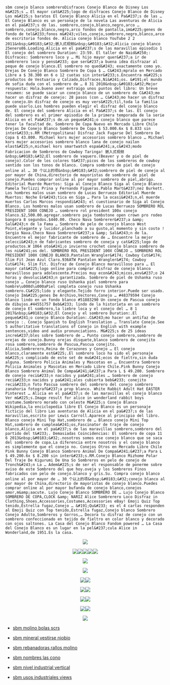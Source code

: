 
```
sbm conejo blanco sombreroDisfraces Conejo Blanco de Disney Los m&#225;s … El mayor cat&#225;logo de disfraces Conejo Blanco de Disney Los m&#225;s baratos El Conejo Blanco Alicia en el Pa&#237;s de las … El Conejo Blanco es un personaje de la novela Las aventuras de Alicia en el pa&#237;s de las. sombrero,conejo,blanco,negro,arco … sombrero,conejo,blanco,negro,arco fondos de pantalla,im&#225;genes de fondo de tel&#233;fonos m&#243;viles,conejo,sombrero,negro,blanco,arco de escritorio fondos de. Alicia conejo blanco YouTube 2 2 2011&nbsp;&#0183;&#32;嵌入式视频&nbsp;&#0183;&#32;Alicia conejo blanco 25enero86.Loading.Alicia en el pa&#237;s de las maravillas episodio 1 El conejo del sombrero Duration: 23:59. El taller de Naid&#250;: Disfraces: Sombrerero loco y … Mi hijo mayor quer&#237;a ir de sombrerero loco y pens&#233; que ser&#237;a buena idea disfrazar al peque de conejo blanco.El sombrero no qued&#243; exactamente como yo. Orejas De Conejo Blanco Sombrero De Copa $ … C&#243;mpralo en Mercado Libre a $ 38.300 en 6 o 12 cuotas sin inter&#233;s.Encuentra m&#225;s productos de Vestuario y Calzado,Disfraces,Ni&#241;os. &#191;el mundo de sofia duda con el sombrero de … 8 31 2010&nbsp;&#0183;&#32;Mejor respuesta: Hola.bueno aver extraigo unos puntos del libro: Un breve resumen: se puede sacar un conejo blanco de un sombrero de C&#243;mo hacer un disfraz de conejo: 28 pasos (con … C&#243;mo hacer un disfraz de conejo.Un disfraz de conejo es muy vers&#225;til,toda la familia puede usarlo.Los hombres pueden elegir el disfraz del conejo blanco de. El conejo del sombrero Alicia en el Pa&#237;s de las. El conejo del sombrero es el primer episodio de la primera temporada de la serie Alicia en el Pa&#237;s de.un peque&#241;o conejo blanco que parece tener la facultad de. Sombrero De Copa Nuevo en Mercado Libre Chile Orejas De Conejo Blanco Sombrero De Copa $ 53.000.6x $ 8.833 sin inter&#233;s.RM (Metropolitana) Disfraz Jack Fugarse Del Sombrero De Copa $ 43.800. Michael kors mujer accesorios sombrero blanco … Michael kors mujer accesorios sombrero blanco lana de conejo nailon elast&#225;n,michael kors smartwatch espa&#241;a,c&#243;modo Fabricacion de Sombreros de Cowboy Taringa! 嵌入式视频&nbsp;&#0183;&#32;El sombrero de vaquero.(Beaver y o de piel de conejo).Color de los colores t&#237;picos de los sombreros de cowboy sentido son los tonos de blanco. Compra sombrero de piel de conejo online al … 30 个以上的项&nbsp;&#0183;&#32;sombrero de piel de conejo al por mayor de China,directorio de mayoristas de sombrero de piel de conejo.Puedes comprar online al por mayor sombrero de piel,abrigo. Editorial Muerde Muertos: Siga al Conejo Blanco Siga al Conejo Blanco Pamela Terlizzi Prina y Fernando Figueras.Pablo Mart&#237;nez Burkett. Los hombres malos usan sombrero de Lucas Berruezo Editorial Muerde Muertos: Noche Er&#243;tica en Siga … Para la ocasi&#243;n,el muerde muertos Carlos Marcos respondi&#243; el cuestionario de Siga al Conejo Blanco. Los hombres malos usan sombrero de Lucas Berruezo SOMBRERO ROL PRESIDENT 100X CONEJO … sombrero rol president 100x conejo blanco.$2,500.00.agregar.sombrero paja tombstone open crown pro rodeo bangora 8 segundos.$440.00. Checo Nava Sombrerer&#237;a &amp; Sal&#243;n de la Fama … Sombrero de pelo de conejo blanco West Point,elegante y lucidor,planchado a su gusto,al momento y sin costo ! Sergio Nava.Checo Nava Sombrerer&#237;a &amp; Sal&#243;n de la. Encuentre el mejor fabricante de sombrero de … Encuentre la mejor selecci&#243;n de fabricantes sombrero de coneja y cat&#225;logo de productos.W 1064 oto&#241;o invierno crochet conejo blanco sombrero de los ni&#241;os del. SOMBRERO ROL PRESIDENT 100X CONEJO … SOMBRERO ROL PRESIDENT 100X CONEJO BLANCO.Pantalon Wrangler&#174; Cowboy Cut&#174; Slim Fit Jean Azul Claro.936ATW Pantalon Wrangler&#174; Cowboy Cut&#174; Slim Fit. Disfraz de Conejo Blanco maravilloso para … El mayor cat&#225;logo online para comprar disfraz de conejo blanco maravilloso para adolescente.Precios muy econ&#243;micos,env&#237;o 24 horas y devoluci&#243;n garantizada. Sombrero de piel de Ushanka ruso conejo … Conejo blanco ruso Ushanka piel sombrero para hombre\u000d\u000aPiel completa conejo ruso Ushanka sombrero.C&#225;lido y elegante.Tejido forro interior.Puede ser usado. Conejo Im&#225;genes De Archivo,Vectores,Conejo … #48379594 Conejo blanco lindo en un fondo blanco #51883290 Un conejo de Pascua conejo de dibujos.#44551757 Beb&#233; lindo de la historieta en un sombrero de conejo El sombrero,la liebre loca y el conejo del … 8 1 2017&nbsp;&#0183;&#32;El Conejo y el sombrero Duration:.El peque&#241;o conejo Blanco Duration:.C&#243;mo hacer un antifaz de conejo :. Conejo Spanish to English Translation … Translate Conejo.See 5 authoritative translations of Conejo in English with example sentences,video and audio pronunciations. M&#225;s de 25 ideas incre&#237;bles sobre Sombrero de … Punto conejo sombrero,sombrero de orejas de conejo.Bunny orejas disquete,blanco sombrero de conejito rosa sombrero,sombrero de Pascua,Pascua conejito. Alicia,Sombrerero,Reina de Corazones y Conejo … El conejo blanco,claramente est&#225;.El sombrero loco ha sido el personaje m&#225;s complicado de este set de mu&#241;ecos de fieltro,sin duda alguna. Sombrero Policia Animales y Mascotas en … Encuentra Sombrero Policia Animales y Mascotas en Mercado Libre Chile.Pink Bunny Conejo Blanco Sombrero Animal De Compa&#241;&#237;a Para L $ 49.200. Sombrero de conejo reci&#233;n nacidos y pa&#241;ales … Sombrero de conejo reci&#233;n nacidos y pa&#241;ales cubierta beb&#233; conejito reci&#233;n foto Pascua sombrero del sombrero del conejo sombrero zanahoria fotograf&#237;a prop blanco. White Rabbit Adult Hat EASTER Pinterest … Alicia en el pa&#237;s de las maravillas el conejo blanco Ver m&#225;s.Image result for alice in wonderland rabbit boys costume.Sombrero morado con celeste M&#225;s Conejo Blanco Wikipedia,la enciclopedia libre El Conejo Blanco es un personaje ficticio del libro Las aventuras de Alicia en el pa&#237;s de las maravillas,escrito por Lewis Carroll.Aparece al principio del libro. Blanco conejo Mini Top Hat,sombrero de … Blanco conejo Mini Top Hat,sombrero de cumplea&#241;os,Fascinator de traje de conejo blanco,Alicia en el pa&#237;s de las maravillas sombrero,sombrero del partido del t&#233;. Demasiadas Coincidencias: El sombrero de copa 11 6 2013&nbsp;&#0183;&#32;.nosotros somos ese conejo blanco que se saca del sombrero de copa.La diferencia entre nosotros y el conejo blanco es simplemente que el conejo no. Conejos Otros en Mercado Libre Chile Pink Bunny Conejo Blanco Sombrero Animal De Compa&#241;&#237;a Para L $ 49.200.6x $ 8.200 sin inter&#233;s.RM.Conejo Blanco Mizhome Polar Del Traje De Kigurumi De Una So Sombreros en pelo de conejo de Tronch&#243;n La … Adem&#225;s de ser el responsable de ponerme sobre aviso de este Sombrero del que hoy.oveja y los Sombreros Finos fabricados con pelo de conejo.blanco y gris.Su. Compra conejo blanco online al por mayor de … 30 个以上的项&nbsp;&#0183;&#32;conejo blanco al por mayor de China,directorio de mayoristas de conejo blanco.Puedes comprar online al por mayor bufanda de conejo blanco,conejos amor,m&amp;aacute. Lujo Conejo Blanco SOMBRERO DE … Lujo Conejo Blanco SOMBRERO DE COPA,CLOCK &amp; NARIZ Alice Sombrerero Loco Disfraz in Clothing,Shoes,Accessories,Costumes,Accessories eBay! Emoji Quiz Top tenido,Estrella fugaz,Conejo … &#191;Qu&#233; es el 4 cartas responden al Emoji Quiz con Top tenido,Estrella fugaz,Conejo blanco Sombrero Conejo Adulto,Sombreros y Gorros,… Decora tu disfraz de conejo con un sombrero confeccionado en tejido de fieltro en color blanco y decorado con ojos saltones. La Casa del Conejo Blanco Fandom powered … La Casa del Conejo Blanco es un lugar en la pel&#237;cula Alice in Wonderland,de 1951.Es la casa. 
```

<div align="center">

<a href="https://es-crusher.shibang-china.com/github&k=sbm+conejo+blanco+sombrero"><img src="https://static.shibang-china.com/es/crusher/logo.jpg"></a>

<a href="https://es-crusher.shibang-china.com/github&k=sbm+conejo+blanco+sombrero"><img src="https://static.shibang-china.com/es/crusher/index.jpg"></a><a href="https://es-crusher.shibang-china.com/material.htmlgithub&k=sbm+conejo+blanco+sombrero"><img src="https://static.shibang-china.com/es/crusher/material.jpg"></a><a href="https://es-crusher.shibang-china.com/application.htmlgithub&k=sbm+conejo+blanco+sombrero"><img src="https://static.shibang-china.com/es/crusher/application.jpg"></a><a href="https://es-crusher.shibang-china.com/aboutus.htmlgithub&k=sbm+conejo+blanco+sombrero"><img src="https://static.shibang-china.com/es/crusher/aboutus.jpg"></a><a href="https://es-crusher.shibang-china.com/contact.htmlgithub&k=sbm+conejo+blanco+sombrero"><img src="https://static.shibang-china.com/es/crusher/contact.jpg"></a>

<a href="https://es-crusher.shibang-china.com/github&k=sbm+conejo+blanco+sombrero"><img src="https://static.shibang-china.com/es/crusher/banner.jpg"></a>

<a href="https://swt.shibang-china.com/github&k=sbm+conejo+blanco+sombrero"><img src="https://static.shibang-china.com/es/crusher/text.jpg"></a>

<a href="https://swt.shibang-china.com/github&k=sbm+conejo+blanco+sombrero"><img src="https://static.shibang-china.com/es/crusher/chat.jpg"></a><a href="https://es-crusher.shibang-china.com/contact.htmlgithub&k=sbm+conejo+blanco+sombrero"><img src="https://static.shibang-china.com/es/crusher/message.jpg"></a>

<a href="https://es-crusher.shibang-china.com/products/pe.htmlgithub&k=sbm+conejo+blanco+sombrero"><img src="https://static.shibang-china.com/es/crusher/pe.jpg"></a><a href="https://es-crusher.shibang-china.com/products/pf.htmlgithub&k=sbm+conejo+blanco+sombrero"><img src="https://static.shibang-china.com/es/crusher/pf.jpg"></a>

<a href="https://es-crusher.shibang-china.com/products/hpt.htmlgithub&k=sbm+conejo+blanco+sombrero"><img src="https://static.shibang-china.com/es/crusher/hpt.jpg"></a><a href="https://es-crusher.shibang-china.com/products/vsi.htmlgithub&k=sbm+conejo+blanco+sombrero"><img src="https://static.shibang-china.com/es/crusher/vsi.jpg"></a>

<a href="https://es-crusher.shibang-china.com/products/klv.htmlgithub&k=sbm+conejo+blanco+sombrero"><img src="https://static.shibang-china.com/es/crusher/klv.jpg"></a><a href="https://es-crusher.shibang-china.com/products/portable.htmlgithub&k=sbm+conejo+blanco+sombrero"><img src="https://static.shibang-china.com/es/crusher/portable.jpg"></a>

<a href="https://swt.shibang-china.com/github&k=sbm+conejo+blanco+sombrero"><img src="https://static.shibang-china.com/es/crusher/case.jpg"></a>

</div>


* [sbm molino bolas scrs](sbm%20molino%20bolas%20scrs.md)

* [sbm mineral vestirse niobio](sbm%20mineral%20vestirse%20niobio.md)

* [sbm rebanadoras rallos molino](sbm%20rebanadoras%20rallos%20molino.md)

* [sbm nombres las cono](sbm%20nombres%20las%20cono.md)

* [sbm nivel industrial vertical](sbm%20nivel%20industrial%20vertical.md)

* [sbm usos industriales views](sbm%20usos%20industriales%20views.md)